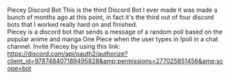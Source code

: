 Piecey Discord Bot
This is the third Discord Bot I ever made it was made a bunch of months ago at this point, in fact it's the third out of four discord bots that I worked really hard on and finished.  
Piecey is a discord bot that sends a message of a random poll based on the popular anime and manga One Piece when the user types in !poll in a chat channel.
Invite Piecey by using this link:  https://discord.com/api/oauth2/authorize?client_id=978748407189495828&amp;permissions=277025851456&amp;scope=bot

